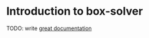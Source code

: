 # Introduction to box-solver

TODO: write [great documentation](http://jacobian.org/writing/what-to-write/)
